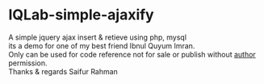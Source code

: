 # IQLab-simple-ajaxify
A simple jquery ajax insert &amp; retieve using php, mysql<br>
its a demo for one of my best friend Ibnul Quyum Imran.<br>
Only can be used for code reference not for sale or publish without <a href="https://github.com/saifur-rahman-hasan">author</a> permission.<br>
Thanks & regards
Saifur Rahman
